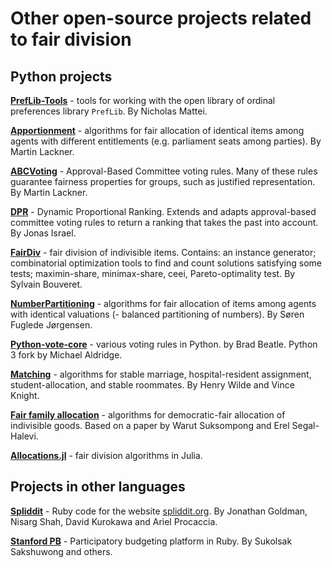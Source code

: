 # Other open-source projects related to fair division

## Python projects

**[PrefLib-Tools](https://github.com/PrefLib/PrefLib-Tools)** - tools for working with the open library of ordinal preferences library `PrefLib`. By Nicholas Mattei.

**[Apportionment](https://github.com/martinlackner/apportionment)** - algorithms for fair allocation of identical items among agents with different entitlements (e.g. parliament seats among parties). By Martin Lackner.

**[ABCVoting](https://github.com/martinlackner/abcvoting)** - Approval-Based Committee voting rules. Many of these rules guarantee fairness properties for groups, such as justified representation. By Martin Lackner.

**[DPR](https://git.tu-berlin.de/jonas.israel/dpr/)** - Dynamic Proportional Ranking. Extends and adapts approval-based committee voting rules to return a ranking that takes the past into account. By Jonas Israel.

**[FairDiv](https://gricad-gitlab.univ-grenoble-alpes.fr/bouveres/fairdiv/)** - fair division of indivisible items. Contains: an instance generator; combinatorial optimization tools to find and count solutions satisfying some tests; maximin-share, minimax-share, ceei, Pareto-optimality test. By Sylvain Bouveret.

**[NumberPartitioning](https://github.com/fuglede/numberpartitioning)** - algorithms for fair allocation of items among agents with identical valuations (- balanced partitioning of numbers). By Søren Fuglede Jørgensen.

**[Python-vote-core](https://github.com/the-maldridge/python-vote-core)** - various voting rules in Python. by Brad Beatle. Python 3 fork by Michael Aldridge.

**[Matching](https://github.com/daffidwilde/matching)** - algorithms for stable marriage, hospital-resident assignment, student-allocation, and stable roommates. By Henry Wilde and Vince Knight.

**[Fair family allocation](https://github.com/erelsgl/fair-family-allocation)** - algorithms for democratic-fair allocation of indivisible goods. Based on a paper by Warut Suksompong and Erel Segal-Halevi.

**[Allocations.jl](https://github.com/mlhetland/Allocations.jl)** - fair division algorithms in Julia.

## Projects in other languages

**[Spliddit](https://github.com/jogo279/spliddit)** - Ruby code for the website [spliddit.org](http://spliddit.org). By Jonathan Goldman, Nisarg Shah, David Kurokawa and Ariel Procaccia.
 
**[Stanford PB](https://github.com/StanfordCDT/pb)** - Participatory budgeting platform in Ruby. By Sukolsak Sakshuwong and others.

